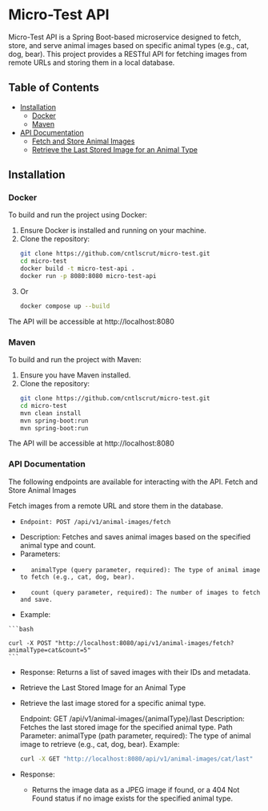 # Micro-Test API

Micro-Test API is a Spring Boot-based microservice designed to fetch, store, and serve animal images based on specific animal types (e.g., cat, dog, bear). This project provides a RESTful API for fetching images from remote URLs and storing them in a local database.

## Table of Contents
- [Installation](#installation)
  - [Docker](#docker)
  - [Maven](#maven)
- [API Documentation](#api-documentation)
  - [Fetch and Store Animal Images](#fetch-and-store-animal-images)
  - [Retrieve the Last Stored Image for an Animal Type](#retrieve-the-last-stored-image-for-an-animal-type)

## Installation

### Docker

To build and run the project using Docker:

1. Ensure Docker is installed and running on your machine.
2. Clone the repository:
   ```bash
   git clone https://github.com/cntlscrut/micro-test.git
   cd micro-test
   docker build -t micro-test-api .
   docker run -p 8080:8080 micro-test-api
   ```
3. Or
	```bash
	docker compose up --build
	```
The API will be accessible at http://localhost:8080

### Maven

To build and run the project with Maven:

1. Ensure you have Maven installed.
2. Clone the repository:
	```bash
	git clone https://github.com/cntlscrut/micro-test.git
	cd micro-test
	mvn clean install
	mvn spring-boot:run
	mvn spring-boot:run
	```
The API will be accessible at http://localhost:8080

### API Documentation

The following endpoints are available for interacting with the API.
Fetch and Store Animal Images

Fetch images from a remote URL and store them in the database.

 -     Endpoint: POST /api/v1/animal-images/fetch
 -    Description: Fetches and saves animal images based on the specified animal type and count.
 -    Parameters:
 -        animalType (query parameter, required): The type of animal image to fetch (e.g., cat, dog, bear).
 -        count (query parameter, required): The number of images to fetch and save.
 -    Example:

    ```bash

    curl -X POST "http://localhost:8080/api/v1/animal-images/fetch?animalType=cat&count=5"
    ```

 -    Response:
        Returns a list of saved images with their IDs and metadata.

 - Retrieve the Last Stored Image for an Animal Type

 - Retrieve the last image stored for a specific animal type.

    Endpoint: GET /api/v1/animal-images/{animalType}/last
    Description: Fetches the last stored image for the specified animal type.
    Path Parameter:
        animalType (path parameter, required): The type of animal image to retrieve (e.g., cat, dog, bear).
    Example:

    ```bash
	curl -X GET "http://localhost:8080/api/v1/animal-images/cat/last"
	```

 - Response:

     - Returns the image data as a JPEG image if found, or a 404 Not Found status if no image exists for the specified animal type.

